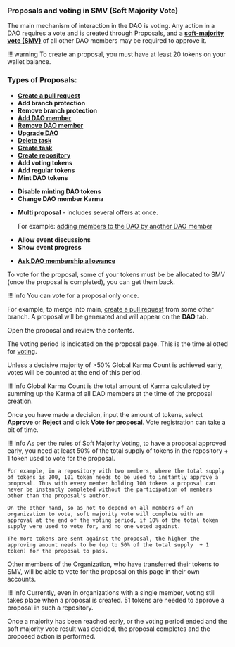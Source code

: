 
### __Proposals and voting in SMV (Soft Majority Vote)__

The main mechanism of interaction in the DAO is voting. Any action in a DAO requires a vote and is created through Proposals, and a [**soft-majority vote (SMV)**](../../on-chain-architecture/organizations-gosh-dao-and-smv.md#soft-majority-voting) of all other DAO members may be required to approve it. 

<!-- Branches could be locked to require any changes to them to be voted on by DAO SMV. -->

<!-- Actions that require a DAO vote are performed by creating a proposal. -->

!!! warning
    To create an proposal, you must have at least 20 tokens on your wallet balance.

### __Types of Proposals:__

* [**Create a pull request**](../gosh-web.md#create-pull-request)
* **Add branch protection**
* **Remove branch protection**
* [**Add DAO member**](../gosh-web.md#add-members-to-dao)
* [**Remove DAO member**](../gosh-web.md#delete-members-from-the-dao)
* [**Upgrade DAO**](../gosh-web.md#upgrade)
* [**Delete task**](../gosh-web.md#deleting-task)
* [**Create task**](../gosh-web.md#create-task)
* [**Create repository**](../gosh-web.md#create-repository)
* **Add voting tokens**
* **Add regular tokens**
* **Mint DAO tokens**
<!-- * **Add DAO tag**
* **Remove DAO tag** -->
* **Disable minting DAO tokens**
* **Change DAO member Karma**

<!-- !!! Warning
    Be careful when distributing karma among the members of the TAO.
    Avoid the possibility of a preponderance in the votes of one of the DAO members.
    To avoid a situation where one participant will be able to transfer the entire balance of the DAO to his wallet. -->


* **Multi proposal** - includes several offers at once. 

    For example: [adding members to the DAO by another DAO member](../gosh-web.md#add-members-to-dao)


<!-- * **Add repository tag**
* **Remove repository tag**
* **Update repository description** -->
* **Allow event discussions**
* **Show event progress**
<!-- * **Upgrade repository tags** -->
* [**Ask DAO membership allowance**](../gosh-web.md#request-dao-membership)

<!-- 

status:
In progress
Accepted
Rejected


TODO 
kinds of proposals:
1: 'Pull request',  // SETCOMMIT_PROPOSAL_KIND = 1
2: 'Add branch protection',   //ADD_PROTECTED_BRANCH_PROPOSAL_KIND = 2
3: 'Remove branch protection',   //DELETE_PROTECTED_BRANCH_PROPOSAL_KIND = 3
                                 //SET_TOMBSTONE_PROPOSAL_KIND = 4
5: 'Add DAO member',    //DEPLOY_WALLET_DAO_PROPOSAL_KIND = 5
6: 'Remove DAO member',   //DELETE_WALLET_DAO_PROPOSAL_KIND = 6
7: 'Upgrade DAO',     //SET_UPGRADE_PROPOSAL_KIND = 7
//8: 'Change DAO config',
//9: 'Confirm task',
10: 'Delete task',    //TASK_DESTROY_PROPOSAL_KIND = 10
11: 'Create task',    //TASK_DEPLOY_PROPOSAL_KIND = 11
12: 'Create repository',  //DEPLOY_REPO_PROPOSAL_KIND = 12
13: 'Add voting tokens',  //ADD_VOTE_TOKEN_PROPOSAL_KIND = 13
14: 'Add regular tokens', //ADD_REGULAR_TOKEN_PROPOSAL_KIND = 14
15: 'Mint DAO tokens',   //MINT_TOKEN_PROPOSAL_KIND = 15
16: 'Add DAO tag',     //DAOTAG_PROPOSAL_KIND = 16
17: 'Remove DAO tag',  //DAOTAG_DESTROY_PROPOSAL_KIND = 17
18: 'Disable minting DAO tokens',  //ALLOW_MINT_PROPOSAL_KIND = 18
19: 'Change DAO member allowance', //CHANGE_ALLOWANCE_PROPOSAL_KIND = 19
20: 'Multi proposal',  //MULTI_PROPOSAL_KIND = 20
21: 'Add repository tag',  //REPOTAG_PROPOSAL_KIND = 21
22: 'Remove repository tag', //REPOTAG_DESTROY_PROPOSAL_KIND = 22
23: 'Update repository description', //CHANGE_DESCRIPTION_PROPOSAL_KIND = 23
24: 'Allow event discussions',  // CHANGE_ALLOW_DISCUSSION_PROPOSAL_KIND = 24
25: 'Show event progress',  //CHANGE_HIDE_VOTING_PROPOSAL_KIND = 25
26: 'Upgrade repository tags', //TAG_UPGRADE_PROPOSAL_KIND = 26
27: 'Ask DAO membership allowance',  //ABILITY_INVITE_PROPOSAL_KIND = 27
-->

To vote for the proposal, some of your tokens must be be allocated to SMV (once the proposal is completed), you can get them back.

!!! info
    You can vote for a proposal only once.

For example, to merge into main, [create a pull request](../gosh-web.md#create-pull-request) from some other branch. A proposal will be generated and will appear on the **DAO** tab.

<!-- TODO 
change images -->

<!-- ![](../../images/gosh_web_Voiting_SMV_01.jpg) -->

Open the proposal and review the contents.

<!-- ![](../../images/docker_ext_Voiting_SMV_02_proposal.jpg) -->

The voting period is indicated on the proposal page. This is the time allotted for [voting](../../on-chain-architecture/organizations-gosh-dao-and-smv.md#soft-majority-voting).

Unless a decisive majority of >50% Global Karma Count is achieved early, votes will be counted at the end of this period.

!!! info 
    Global Karma Count is the total amount of Karma calculated by summing up the Karma of all DAO members at the time of the proposal creation.

<!-- 
TODO update

Voting statistics are located under the status **Running**. The green and red counters indicate how many tokens have been used at the moment to vote for and against the proposal.

The green indicator in the top right corner means that the SMV smart contracts are not currently processing any new votes. It turns red when the SMV contracts are busy.

Once you have made a decision, select the amount of tokens with which you are ready to vote and click **Vote for proposal**


The red and green numbers next to **Running** status indicate how many tokens were used by now to vote for and against the proposal.

The green indicator in the top right corner means that the SMV smart contracts are not currently processing any new votes. It turns red when the SMV contracts are busy. -->

Once you have made a decision, input the amount of tokens, select **Approve** or **Reject** and click **Vote for proposal**. Vote registration can take a bit of time.

!!! info
    As per the rules of Soft Majority Voting, to have a proposal approved early, you need at least 50% of the total supply of tokens in the repository + 1 token used to vote for the proposal.

    For example, in a repository with two members, where the total supply of tokens is 200, 101 token needs to be used to instantly approve a proposal. Thus with every member holding 100 tokens a proposal can never be instantly completed without the participation of members other than the proposal's author.

    On the other hand, so as not to depend on all members of an organization to vote, soft majority vote will complete with an approval at the end of the voting period, if 10% of the total token supply were used to vote for, and no one voted against.

    The more tokens are sent against the proposal, the higher the approving amount needs to be (up to 50% of the total supply  + 1 token) for the proposal to pass.

Other members of the Organization, who have transferred their tokens to SMV, will be able to vote for the proposal on this page in their own accounts.

!!! info
    Currently, even in organizations with a single member, voting still takes place when a proposal is created. 51 tokens are needed to approve a proposal in such a repository.

Once a majority has been reached early, or the voting period ended and the soft majority vote result was decided, the proposal completes and the proposed action is performed.
<!-- ![](../../images/docker_ext_Voiting_SMV_03_result.jpg) -->

